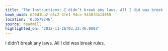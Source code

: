 ```yaml
---
title: 'The Instructions: I didn’t break any laws. All I did was break rules.'
book_uuid: d20d1ba2-d6c2-4fe1-94ce-5430fdb14055
location: '0.0579246'
source: readmill
highlighted_on: '2012-11-26T03:32:46.000Z'
---
```


I didn’t break any laws. All I did was break rules.
